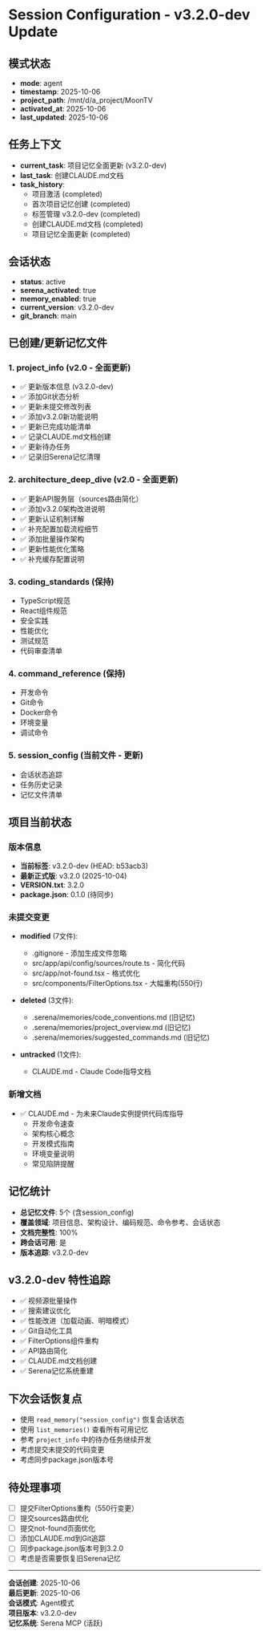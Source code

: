 # Session Configuration - v3.2.0-dev Update

## 模式状态
- **mode**: agent
- **timestamp**: 2025-10-06
- **project_path**: /mnt/d/a_project/MoonTV
- **activated_at**: 2025-10-06
- **last_updated**: 2025-10-06

## 任务上下文
- **current_task**: 项目记忆全面更新 (v3.2.0-dev)
- **last_task**: 创建CLAUDE.md文档
- **task_history**: 
  - 项目激活 (completed)
  - 首次项目记忆创建 (completed)
  - 标签管理 v3.2.0-dev (completed)
  - 创建CLAUDE.md文档 (completed)
  - 项目记忆全面更新 (completed)

## 会话状态
- **status**: active
- **serena_activated**: true
- **memory_enabled**: true
- **current_version**: v3.2.0-dev
- **git_branch**: main

## 已创建/更新记忆文件

### 1. **project_info** (v2.0 - 全面更新)
   - ✅ 更新版本信息 (v3.2.0-dev)
   - ✅ 添加Git状态分析
   - ✅ 更新未提交修改列表
   - ✅ 添加v3.2.0新功能说明
   - ✅ 更新已完成功能清单
   - ✅ 记录CLAUDE.md文档创建
   - ✅ 更新待办任务
   - ✅ 记录旧Serena记忆清理

### 2. **architecture_deep_dive** (v2.0 - 全面更新)
   - ✅ 更新API服务层（sources路由简化）
   - ✅ 添加v3.2.0架构改进说明
   - ✅ 更新认证机制详解
   - ✅ 补充配置加载流程细节
   - ✅ 添加批量操作架构
   - ✅ 更新性能优化策略
   - ✅ 补充缓存配置说明

### 3. **coding_standards** (保持)
   - TypeScript规范
   - React组件规范
   - 安全实践
   - 性能优化
   - 测试规范
   - 代码审查清单

### 4. **command_reference** (保持)
   - 开发命令
   - Git命令
   - Docker命令
   - 环境变量
   - 调试命令

### 5. **session_config** (当前文件 - 更新)
   - 会话状态追踪
   - 任务历史记录
   - 记忆文件清单

## 项目当前状态

### 版本信息
- **当前标签**: v3.2.0-dev (HEAD: b53acb3)
- **最新正式版**: v3.2.0 (2025-10-04)
- **VERSION.txt**: 3.2.0
- **package.json**: 0.1.0 (待同步)

### 未提交变更
- **modified** (7文件):
  - .gitignore - 添加生成文件忽略
  - src/app/api/config/sources/route.ts - 简化代码
  - src/app/not-found.tsx - 格式优化
  - src/components/FilterOptions.tsx - 大幅重构(550行)
  
- **deleted** (3文件):
  - .serena/memories/code_conventions.md (旧记忆)
  - .serena/memories/project_overview.md (旧记忆)
  - .serena/memories/suggested_commands.md (旧记忆)
  
- **untracked** (1文件):
  - CLAUDE.md - Claude Code指导文档

### 新增文档
- ✅ CLAUDE.md - 为未来Claude实例提供代码库指导
  - 开发命令速查
  - 架构核心概念
  - 开发模式指南
  - 环境变量说明
  - 常见陷阱提醒

## 记忆统计
- **总记忆文件**: 5个 (含session_config)
- **覆盖领域**: 项目信息、架构设计、编码规范、命令参考、会话状态
- **文档完整性**: 100%
- **跨会话可用**: 是
- **版本追踪**: v3.2.0-dev

## v3.2.0-dev 特性追踪
- ✅ 视频源批量操作
- ✅ 搜索建议优化
- ✅ 性能改进（加载动画、明暗模式）
- ✅ Git自动化工具
- ✅ FilterOptions组件重构
- ✅ API路由简化
- ✅ CLAUDE.md文档创建
- ✅ Serena记忆系统重建

## 下次会话恢复点
- 使用 `read_memory("session_config")` 恢复会话状态
- 使用 `list_memories()` 查看所有可用记忆
- 参考 `project_info` 中的待办任务继续开发
- 考虑提交未提交的代码变更
- 考虑同步package.json版本号

## 待处理事项
- [ ] 提交FilterOptions重构（550行变更）
- [ ] 提交sources路由优化
- [ ] 提交not-found页面优化
- [ ] 添加CLAUDE.md到Git追踪
- [ ] 同步package.json版本号到3.2.0
- [ ] 考虑是否需要恢复旧Serena记忆

---

**会话创建**: 2025-10-06  
**最后更新**: 2025-10-06  
**会话模式**: Agent模式  
**项目版本**: v3.2.0-dev  
**记忆系统**: Serena MCP (活跃)
